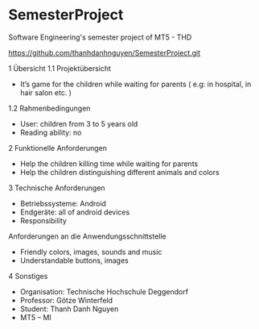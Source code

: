 # SemesterProject
Software Engineering's semester project of MT5 - THD

https://github.com/thanhdanhnguyen/SemesterProject.git

1	Übersicht
1.1	Projektübersicht
-	It’s game for the children while waiting for parents ( e.g: in hospital, in hair salon etc. )

1.2	Rahmenbedingungen
-	User: children from 3 to 5 years old
-	Reading ability: no

2	Funktionelle Anforderungen
-	Help the children killing time while waiting for parents
-	Help the children distinguishing different animals and colors 

3	Technische Anforderungen
-	Betriebssysteme: Android
-	Endgeräte: all of android devices
-	Responsibility

  Anforderungen an die Anwendungsschnittstelle
-	Friendly colors, images, sounds and music
-	Understandable buttons, images

4	Sonstiges
-	Organisation: Technische Hochschule Deggendorf
-	Professor: Götze Winterfeld
-	Student: Thanh Danh Nguyen
-	MT5 – MI

